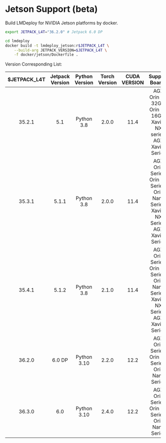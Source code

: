 # Jetson Support (beta)

Build LMDeploy for NVIDIA Jetson platforms by docker.

```sh
export JETPACK_L4T="36.2.0" # Jetpack 6.0 DP

cd lmdeploy
docker build -t lmdeploy_jetson:r$JETPACK_L4T \
    --build-arg JETPACK_VERSION=$JETPACK_L4T \
    -f docker/jetson/Dockerfile .
```

Version Corresponding List:

| $JETPACK_L4T | Jetpack Version | Python Version | Torch Version | CUDA VERSION |                                           Support Boards                                           |
| :----------: | :-------------: | :------------: | :-----------: | :----------: | :------------------------------------------------------------------------------------------------: |
|    35.2.1    |       5.1       |   Python 3.8   |     2.0.0     |     11.4     |            AGX Orin NX 32GB,<br>Orin NX 16GB,<br>Xavier NX series,<br>AGX Xavier Series            |
|    35.3.1    |      5.1.1      |   Python 3.8   |     2.0.0     |     11.4     | AGX Orin Series,<br>Orin NX Series,<br>Orin Nano Series,<br>Xavier NX Series,<br>AGX Xavier Series |
|    35.4.1    |      5.1.2      |   Python 3.8   |     2.1.0     |     11.4     | AGX Orin Series,<br>Orin NX Series,<br>Orin Nano Series,<br>Xavier NX Series,<br>AGX Xavier Series |
|    36.2.0    |     6.0 DP      |  Python 3.10   |     2.2.0     |     12.2     |                      AGX Orin Series,<br>Orin NX Series,<br>Orin Nano Series                       |
|    36.3.0    |       6.0       |  Python 3.10   |     2.4.0     |     12.2     |                      AGX Orin Series,<br>Orin NX Series,<br>Orin Nano Series                       |
